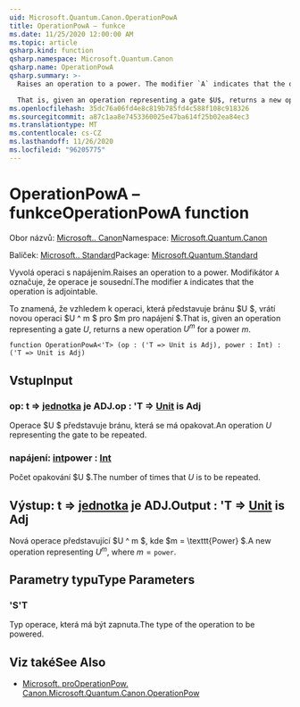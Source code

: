 ```yaml
---
uid: Microsoft.Quantum.Canon.OperationPowA
title: OperationPowA – funkce
ms.date: 11/25/2020 12:00:00 AM
ms.topic: article
qsharp.kind: function
qsharp.namespace: Microsoft.Quantum.Canon
qsharp.name: OperationPowA
qsharp.summary: >-
  Raises an operation to a power. The modifier `A` indicates that the operation is adjointable.

  That is, given an operation representing a gate $U$, returns a new operation $U^m$ for a power $m$.
ms.openlocfilehash: 35dc76a06fd4e8c819b785fd4c588f108c918326
ms.sourcegitcommit: a87c1aa8e7453360025e47ba614f25b02ea84ec3
ms.translationtype: MT
ms.contentlocale: cs-CZ
ms.lasthandoff: 11/26/2020
ms.locfileid: "96205775"
---
```

# <a name="operationpowa-function"></a><span data-ttu-id="fe979-102">OperationPowA – funkce</span><span class="sxs-lookup"><span data-stu-id="fe979-102">OperationPowA function</span></span>

<span data-ttu-id="fe979-103">Obor názvů: [Microsoft.. Canon](xref:Microsoft.Quantum.Canon)</span><span class="sxs-lookup"><span data-stu-id="fe979-103">Namespace: [Microsoft.Quantum.Canon](xref:Microsoft.Quantum.Canon)</span></span>

<span data-ttu-id="fe979-104">Balíček: [Microsoft.. Standard](https://nuget.org/packages/Microsoft.Quantum.Standard)</span><span class="sxs-lookup"><span data-stu-id="fe979-104">Package: [Microsoft.Quantum.Standard](https://nuget.org/packages/Microsoft.Quantum.Standard)</span></span>


<span data-ttu-id="fe979-105">Vyvolá operaci s napájením.</span><span class="sxs-lookup"><span data-stu-id="fe979-105">Raises an operation to a power.</span></span>
<span data-ttu-id="fe979-106">Modifikátor `A` označuje, že operace je sousední.</span><span class="sxs-lookup"><span data-stu-id="fe979-106">The modifier `A` indicates that the operation is adjointable.</span></span>

<span data-ttu-id="fe979-107">To znamená, že vzhledem k operaci, která představuje bránu $U $, vrátí novou operaci $U ^ m $ pro $m pro napájení $.</span><span class="sxs-lookup"><span data-stu-id="fe979-107">That is, given an operation representing a gate $U$, returns a new operation $U^m$ for a power $m$.</span></span>

```qsharp
function OperationPowA<'T> (op : ('T => Unit is Adj), power : Int) : ('T => Unit is Adj)
```


## <a name="input"></a><span data-ttu-id="fe979-108">Vstup</span><span class="sxs-lookup"><span data-stu-id="fe979-108">Input</span></span>

### <a name="op--t--unit--is-adj"></a><span data-ttu-id="fe979-109">op: t => [jednotka](xref:microsoft.quantum.lang-ref.unit)  je ADJ.</span><span class="sxs-lookup"><span data-stu-id="fe979-109">op : 'T => [Unit](xref:microsoft.quantum.lang-ref.unit)  is Adj</span></span>

<span data-ttu-id="fe979-110">Operace $U $ představuje bránu, která se má opakovat.</span><span class="sxs-lookup"><span data-stu-id="fe979-110">An operation $U$ representing the gate to be repeated.</span></span>


### <a name="power--int"></a><span data-ttu-id="fe979-111">napájení: [int](xref:microsoft.quantum.lang-ref.int)</span><span class="sxs-lookup"><span data-stu-id="fe979-111">power : [Int](xref:microsoft.quantum.lang-ref.int)</span></span>

<span data-ttu-id="fe979-112">Počet opakování $U $.</span><span class="sxs-lookup"><span data-stu-id="fe979-112">The number of times that $U$ is to be repeated.</span></span>



## <a name="output--t--unit--is-adj"></a><span data-ttu-id="fe979-113">Výstup: t => [jednotka](xref:microsoft.quantum.lang-ref.unit)  je ADJ.</span><span class="sxs-lookup"><span data-stu-id="fe979-113">Output : 'T => [Unit](xref:microsoft.quantum.lang-ref.unit)  is Adj</span></span>

<span data-ttu-id="fe979-114">Nová operace představující $U ^ m $, kde $m = \texttt{Power} $.</span><span class="sxs-lookup"><span data-stu-id="fe979-114">A new operation representing $U^m$, where $m = \texttt{power}$.</span></span>

## <a name="type-parameters"></a><span data-ttu-id="fe979-115">Parametry typu</span><span class="sxs-lookup"><span data-stu-id="fe979-115">Type Parameters</span></span>

### <a name="t"></a><span data-ttu-id="fe979-116">'S</span><span class="sxs-lookup"><span data-stu-id="fe979-116">'T</span></span>

<span data-ttu-id="fe979-117">Typ operace, která má být zapnuta.</span><span class="sxs-lookup"><span data-stu-id="fe979-117">The type of the operation to be powered.</span></span>

## <a name="see-also"></a><span data-ttu-id="fe979-118">Viz také</span><span class="sxs-lookup"><span data-stu-id="fe979-118">See Also</span></span>

- [<span data-ttu-id="fe979-119">Microsoft. proOperationPow. Canon.</span><span class="sxs-lookup"><span data-stu-id="fe979-119">Microsoft.Quantum.Canon.OperationPow</span></span>](xref:Microsoft.Quantum.Canon.OperationPow)